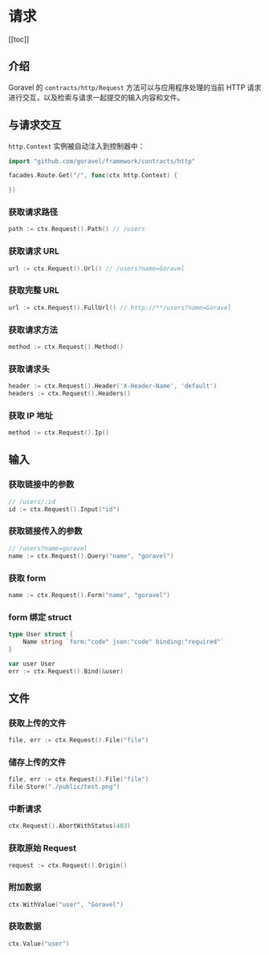 # 请求

[[toc]]

## 介绍

Goravel 的 `contracts/http/Request` 方法可以与应用程序处理的当前 HTTP 请求进行交互，以及检索与请求一起提交的输入内容和文件。

## 与请求交互

`http.Context` 实例被自动注入到控制器中：

```go
import "github.com/goravel/framework/contracts/http"

facades.Route.Get("/", func(ctx http.Context) {

})
```

### 获取请求路径

```go
path := ctx.Request().Path() // /users
```

### 获取请求 URL

```go
url := ctx.Request().Url() // /users?name=Goravel
```

### 获取完整 URL

```go
url := ctx.Request().FullUrl() // http://**/users?name=Goravel
```

### 获取请求方法

```go
method := ctx.Request().Method()
```

### 获取请求头

```go
header := ctx.Request().Header('X-Header-Name', 'default')
headers := ctx.Request().Headers()
```

### 获取 IP 地址

```go
method := ctx.Request().Ip()
```

## 输入

### 获取链接中的参数

```go
// /users/:id
id := ctx.Request().Input("id")
```

### 获取链接传入的参数

```go
// /users?name=goravel
name := ctx.Request().Query("name", "goravel")
```

### 获取 form

```go
name := ctx.Request().Form("name", "goravel")
```

### form 绑定 struct

```go
type User struct {
	Name string `form:"code" json:"code" binding:"required"`
}

var user User
err := ctx.Request().Bind(&user)
```

## 文件

### 获取上传的文件

```go
file, err := ctx.Request().File("file")
```

### 储存上传的文件

```go
file, err := ctx.Request().File("file")
file.Store("./public/test.png")
```

### 中断请求

```go
ctx.Request().AbortWithStatus(403)
```

### 获取原始 Request

```go
request := ctx.Request().Origin()
```

### 附加数据

```go
ctx.WithValue("user", "Goravel")
```

### 获取数据

```go
ctx.Value("user")
```
